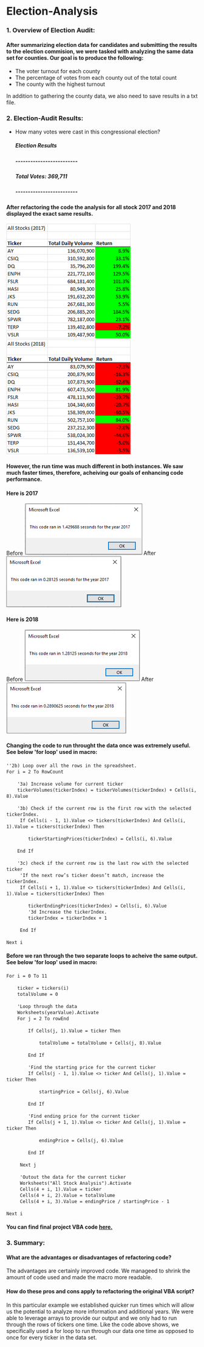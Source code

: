 # Election-Analysis

### 1. Overview of Election Audit:
#### After summarizing election data for candidates and submitting the results to the election commision, we were tasked with analyzing the same data set for counties. Our goal is to produce the following:

* The voter turnout for each county
* The percentage of votes from each county out of the total count
* The county with the highest turnout

In addition to gathering the county data, we also need to save results in a txt file.

### 2. Election-Audit Results:
* How many votes were cast in this congressional election?
    ##### Election Results
    ##### -------------------------
    ##### Total Votes: 369,711
    ##### -------------------------
#### After refactoring the code the analysis for all stock 2017 and 2018 displayed the exact same results. 
![All-Stocks_2017](https://github.com/maldonado91/Stock-Analysis/blob/main/Resources/All_Stocks_2017.png) ![All-Stocks_2018](https://github.com/maldonado91/Stock-Analysis/blob/main/Resources/All_Stocks_2018.png)
#### However, the run time was much different in both instances. We saw much faster times, therefore, acheiving our goals of enhancing code performance.
#### Here is 2017
Before ![Run_Time2017_Before](https://github.com/maldonado91/Stock-Analysis/blob/main/Resources/VBA_Challenge_2017_Before.PNG) After ![Run2017_Time_After](https://github.com/maldonado91/Stock-Analysis/blob/main/Resources/VBA_Challenge_2017.PNG)
#### Here is 2018
Before ![Run_Time2018_Before](https://github.com/maldonado91/Stock-Analysis/blob/main/Resources/VBA_Challenge_2018_Before.PNG) After ![Run_Time2018_After](https://github.com/maldonado91/Stock-Analysis/blob/main/Resources/VBA_Challenge_2018.PNG)

#### Changing the code to run throught the data once was extremely useful. See below 'for loop' used in macro:
    ''2b) Loop over all the rows in the spreadsheet.
    For i = 2 To RowCount
    
        '3a) Increase volume for current ticker
        tickerVolumes(tickerIndex) = tickerVolumes(tickerIndex) + Cells(i, 8).Value
        
        '3b) Check if the current row is the first row with the selected tickerIndex.
         If Cells(i - 1, 1).Value <> tickers(tickerIndex) And Cells(i, 1).Value = tickers(tickerIndex) Then
         
            tickerStartingPrices(tickerIndex) = Cells(i, 6).Value
            
        End If
        
        '3c) check if the current row is the last row with the selected ticker
         'If the next row’s ticker doesn’t match, increase the tickerIndex.
         If Cells(i + 1, 1).Value <> tickers(tickerIndex) And Cells(i, 1).Value = tickers(tickerIndex) Then
         
            tickerEndingPrices(tickerIndex) = Cells(i, 6).Value
            '3d Increase the tickerIndex.
            tickerIndex = tickerIndex + 1
            
         End If
    
    Next i
#### Before we ran through the two separate loops to acheive the same output. See below 'for loop' used in macro:
    For i = 0 To 11
    
        ticker = tickers(i)
        totalVolume = 0
        
        'Loop through the data
        Worksheets(yearValue).Activate
        For j = 2 To rowEnd
            
            If Cells(j, 1).Value = ticker Then
            
                totalVolume = totalVolume + Cells(j, 8).Value
                
            End If
            
            'Find the starting price for the current ticker
            If Cells(j - 1, 1).Value <> ticker And Cells(j, 1).Value = ticker Then
                
                startingPrice = Cells(j, 6).Value
                
            End If
            
            'Find ending price for the current ticker
            If Cells(j + 1, 1).Value <> ticker And Cells(j, 1).Value = ticker Then
                
                endingPrice = Cells(j, 6).Value
                
            End If
            
         Next j
         
         'Outout the data for the current ticker
         Worksheets("All Stock Analysis").Activate
         Cells(4 + i, 1).Value = ticker
         Cells(4 + i, 2).Value = totalVolume
         Cells(4 + i, 3).Value = endingPrice / startingPrice - 1
         
    Next i
#### You can find final project VBA code [here.](https://github.com/maldonado91/Stock-Analysis/blob/main/VBA_Challenge_Complete.vbs)

### 3. Summary:
#### What are the advantages or disadvantages of refactoring code?
The advantages are certainly improved code. We manageed to shrink the amount of code used and made the macro more readable.

#### How do these pros and cons apply to refactoring the original VBA script?
In this particular example we established quicker run times which will allow us the potential to analyze more information and additional years. We were able to leverage arrays to provide our output and we only had to run through the rows of tickers one time. Like the code above shows, we specifically used a for loop to run through our data one time as opposed to once for every ticker in the data set. 

